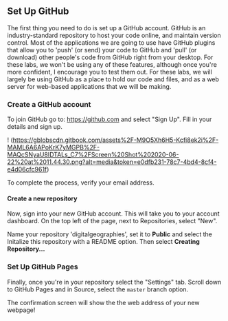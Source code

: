 ## Set Up GitHub


The first thing you need to do is set up a GitHub account. GitHub is an industry-standard repository to host your code online, and maintain version control.
Most of the applications we are going to use have GitHub plugins that allow you to 'push' (or send) your code to GitHub and 'pull' (or download) other people's code from GitHub right from your desktop. For these labs, we won't be using any of these features, although once you're more confident, I encourage you to test them out. 
For these labs, we will largely be using GitHub as a place to hold our code and files, and as a web server for web-based applications that we will be making.

### Create a GitHub account

To join GitHub go to: https://github.com and select "Sign Up". Fill in your details and sign up. 

! (https://gblobscdn.gitbook.com/assets%2F-M9O5Xh6H5-Kcfi8ek2i%2F-MAML6A6APoKrK7yMGPB%2F-MAQcSNyaU8IDTALs_C7%2FScreen%20Shot%202020-06-22%20at%2011.44.30.png?alt=media&token=e0dfb231-78c7-4bd4-8cf4-e4d06cfc961f)


To complete the process, verify your email address.

#### Create a new repository
Now, sign into your new GitHub account. This will take you to your account dashboard.
On the top left of the page, next to Repositories, select "New".

Name your repository 'digitalgeographies', set it to **Public** and select the Initalize this repository with a README option. Then select **Creating Repository...**

### Set Up GitHub Pages

Finally, once you're in your repository select the "Settings" tab. Scroll down to GitHub Pages and in Source, select the `master` branch option.

The confirmation screen will show the the web address of your new webpage!

